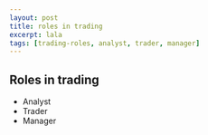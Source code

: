 ```yaml
---
layout: post
title: roles in trading
excerpt: lala
tags: [trading-roles, analyst, trader, manager]
---
```


Roles in trading
----------------

* Analyst
* Trader
* Manager
